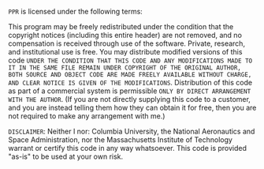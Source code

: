 `PPR` is licensed under the following terms:

This program may be freely redistributed under the condition that the
copyright notices (including this entire header) are not removed, and
no compensation is received through use of the software. Private,
research, and institutional use is free. You may distribute modified
versions of this code `UNDER THE CONDITION THAT THIS CODE AND ANY
MODIFICATIONS MADE TO IT IN THE SAME FILE REMAIN UNDER COPYRIGHT OF
THE ORIGINAL AUTHOR, BOTH SOURCE AND OBJECT CODE ARE MADE FREELY
AVAILABLE WITHOUT CHARGE, AND CLEAR NOTICE IS GIVEN OF THE
MODIFICATIONS`. Distribution of this code as part of a commercial
system is permissible `ONLY BY DIRECT ARRANGEMENT WITH THE
AUTHOR`. (If you are not directly supplying this code to a customer,
and you are instead telling them how they can obtain it for free, then
you are not required to make any arrangement with me.)

`DISCLAIMER`: Neither I nor: Columbia University, the National
Aeronautics and Space Administration, nor the Massachusetts Institute
of Technology warrant or certify this code in any way whatsoever.
This code is provided "as-is" to be used at your own risk.
